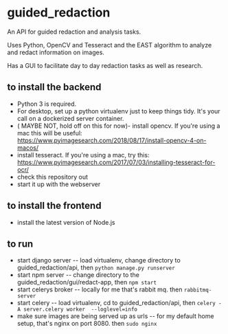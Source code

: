 # guided_redaction
An API for guided redaction and analysis tasks.

Uses Python, OpenCV and Tesseract and the EAST algorithm to analyze and redact information on images.

Has a GUI to facilitate day to day redaction tasks as well as research.

## to install the backend
- Python 3 is required.
- For desktop, set up a python virtualenv just to keep things tidy.  It's your call on a dockerized server container.
- ( MAYBE NOT, hold off on this for now)- install opencv.  If you're using a mac this will be useful: https://www.pyimagesearch.com/2018/08/17/install-opencv-4-on-macos/
- install tesseract.  If you're using a mac, try this: https://www.pyimagesearch.com/2017/07/03/installing-tesseract-for-ocr/
- check this repository out
- start it up with the webserver

## to install the frontend
- install the latest version of Node.js

## to run
- start django server
-- load virtualenv, change directory to guided_redaction/api, then `python manage.py runserver`
- start npm server
-- change directory to the guided_redaction/gui/redact-app, then `npm start`
- start celerys broker
-- locally for me that's rabbit mq.  then `rabbitmq-server` 
- start celery
-- load virtualenv, cd to guided_redaction/api, then `celery -A server.celery worker  --loglevel=info`
- make sure images are being served up as urls
-- for my default home setup, that's nginx on port 8080.  then `sudo nginx` 
